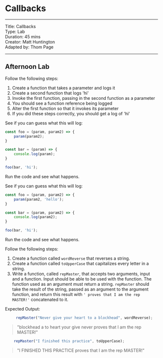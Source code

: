 
# Callbacks

---
Title: Callbacks<br>
Type: Lab <br>
Duration: 45 mins <br>
Creator: Matt Huntington<br>
Adapted by: Thom Page<br>

---

## Afternoon Lab

Follow the following steps:

1. Create a function that takes a parameter and logs it
1. Create a second function that logs 'hi'
1. Invoke the first function, passing in the second function as a parameter
1. You should see a function reference being logged
1. Alter the first function so that it invokes its parameter
1. If you did these steps correctly, you should get a log of 'hi'

See if you can guess what this will log:

```javascript
const foo = (param, param2) => {
    param(param2);
}

const bar = (param) => {
    console.log(param);
}

foo(bar, 'hi');
```

Run the code and see what happens.

See if you can guess what this will log:

```javascript
const foo = (param, param2) => {
    param(param2, 'hello');
}

const bar = (param, param2) => {
    console.log(param2);
}

foo(bar, 'hi');
```

Run the code and see what happens. 

Follow the following steps:

 1.  Create a function called `wordReverse` that reverses a string.
 2.  Create a function called `toUpperCase` that capitalizes every letter in a string.
 3.  Write a function, called `repMaster`, that accepts two arguments, input and a function. Input should be able to be used with the function.  The function used as an argument must return a string.  `repMaster` should take the result of the string, passed as an argument to the argument function, and return this result with `' proves that I am the rep MASTER!'` concatenated to it.  

Expected Output:  

 ```javascript
      repMaster("Never give your heart to a blockhead", wordReverse);
 ```
>    "blockhead a to heart your give never proves that I am the rep MASTER!"
  
  ```javascript
      repMaster("I finished this practice", toUpperCase);
  ```

>  "I FINISHED THIS PRACTICE proves that I am the rep MASTER!"

